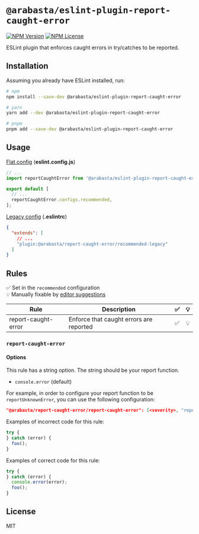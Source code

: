 # `@arabasta/eslint-plugin-report-caught-error`

[![NPM Version](https://img.shields.io/npm/v/%40arabasta%2Feslint-plugin-report-caught-error)](https://www.npmjs.com/package/@arabasta/eslint-plugin-report-caught-error)
[![NPM License](https://img.shields.io/npm/l/%40arabasta%2Feslint-plugin-report-caught-error)](https://github.com/CloudNStoyan/arabasta/blob/main/eslint-plugin-report-caught-error/LICENSE)

ESLint plugin that enforces caught errors in try/catches to be reported.

## Installation

Assuming you already have ESLint installed, run:

```sh
# npm
npm install --save-dev @arabasta/eslint-plugin-report-caught-error

# yarn
yarn add --dev @arabasta/eslint-plugin-report-caught-error

# pnpm
pnpm add --save-dev @arabasta/eslint-plugin-report-caught-error
```

## Usage

[Flat config](https://eslint.org/docs/latest/use/configure/configuration-files)
(**eslint.config.js**)

```js
// ...
import reportCaughtError from '@arabasta/eslint-plugin-report-caught-error';

export default [
  // ...
  reportCaughtError.configs.recommended,
];
```

[Legacy config](https://eslint.org/docs/latest/use/configure/configuration-files-deprecated)
(**.eslintrc**)

```json
{
  "extends": [
    // ...
    "plugin:@arabasta/report-caught-error/recommended-legacy"
  ]
}
```

## Rules

✅ Set in the `recommended` configuration\
💡 Manually fixable by [editor suggestions](https://eslint.org/docs/latest/developer-guide/working-with-rules#providing-suggestions)

| Rule                | Description                             | ✅  | 💡  |
| ------------------- | --------------------------------------- | :-: | :-: |
| report-caught-error | Enforce that caught errors are reported | ✅  | 💡  |

### `report-caught-error`

#### Options

This rule has a string option. The string should be your report function.

- `console.error` (default)

For example, in order to configure your report function to be `reportUnknownError`, you can use the following configuration:

```json
"@arabasta/report-caught-error/report-caught-error": [<severity>, "reportUnknownError"]
```

Examples of incorrect code for this rule:

```js
try {
} catch (error) {
  foo();
}
```

Examples of correct code for this rule:

```js
try {
} catch (error) {
  console.error(error);
  foo();
}
```

## License

MIT
